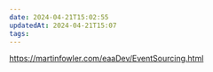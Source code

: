 ```yaml
---
date: 2024-04-21T15:02:55
updatedAt: 2024-04-21T15:07
tags: 
---
```

https://martinfowler.com/eaaDev/EventSourcing.html